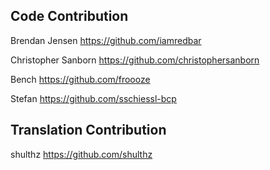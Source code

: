 ## Code Contribution

Brendan Jensen <https://github.com/iamredbar>

Christopher Sanborn <https://github.com/christophersanborn>

Bench <https://github.com/froooze>

Stefan <https://github.com/sschiessl-bcp>

## Translation Contribution

shulthz <https://github.com/shulthz>
